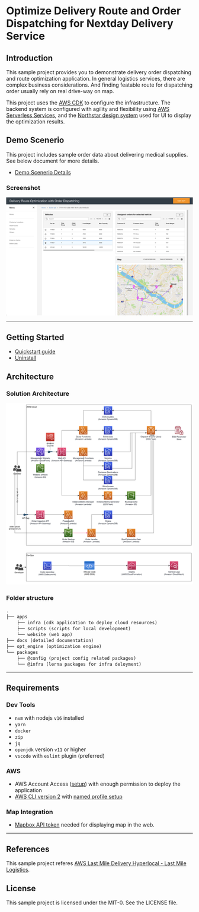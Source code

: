 # Optimize Delivery Route and Order Dispatching for Nextday Delivery Service

## Introduction

This sample project provides you to demonstrate delivery order dispatching and route optimization application. In general logistics services, there are complex business considerations. And finding featable route for dispatching order usually rely on real drive-way on map. 

This project uses the [AWS CDK](https://aws.amazon.com/cdk/) to configure the infrastructure. The backend system is configured with agility and flexibility using  [AWS Serverless Services](https://aws.amazon.com/serverless/), and the [Northstar design system](https://github.com/aws/aws-northstar) used for UI to display the optimization results.

## Demo Scenerio

This project includes sample order data about delivering medical supplies. See below document for more details.

* [Demo Scenerio Details](./docs/demo_scenerio.md)

### Screenshot
![Demo Screen shot](./docs/imgs/demo_screenshot.png)

---

## Getting Started

* [Quickstart guide](./docs/quickstart.md)
* [Uninstall](./docs/content/screenshots.md)

## Architecture

### Solution Architecture

![Solution Architecture](docs/imgs/architecture.png)

### Folder structure
```
.
├── apps
    ├── infra (cdk application to deploy cloud resources)
    ├── scripts (scripts for local development)
    └── website (web app)
├── docs (detailed documentation)
├── opt_engine (optimization engine)
└── packages
    ├── @config (project config related packages)
    └── @infra (lerna packages for infra deloyment)
```

---

## Requirements

### Dev Tools

* `nvm` with nodejs `v16` installed
* `yarn`
* `docker`
* `zip`
* `jq`
* `openjdk` version `v11` or higher
* `vscode` with `eslint` plugin (preferred)

### AWS

* AWS Account Access ([setup](https://aws.amazon.com/premiumsupport/knowledge-center/create-and-activate-aws-account/)) with enough permission to deploy the application
* [AWS CLI version 2](https://docs.aws.amazon.com/cli/latest/userguide/install-cliv2.html) with [named profile setup](https://docs.aws.amazon.com/cli/latest/userguide/cli-configure-profiles.html)

### Map Integration
* [Mapbox API token](https://docs.mapbox.com/accounts/guides/tokens/) needed for displaying map in the web. 

---

## References

This sample project referes [AWS Last Mile Delivery Hyperlocal - Last Mile Logistics](https://github.com/aws-samples/aws-last-mile-delivery-hyperlocal).

## License

This sample project is licensed under the MIT-0. See the LICENSE file.
